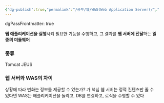 ```yaml
---
{"dg-publish":true,"permalink":"/공부/웹/WAS(Web Application Server)/","dgPassFrontmatter":true}
---
```



dgPassFrontmatter: true

**웹 애플리케이션을 실행**시켜 필요한 기능을 수행하고, 그 결과를 **웹 서버에 전달**하는 **일종의 미들웨어**

### 종류
Tomcat
JEUS

### 웹 서버와 WAS의 차이
상황에 따라 변화는 정보를 제공할 수 있는가? 가 핵심
웹 서버는 정적 컨텐츠만 줄 수 있다면
WAS는 애플리케이션을 돌리고, DB를 연결하고, 로직을 수행할 수 있다